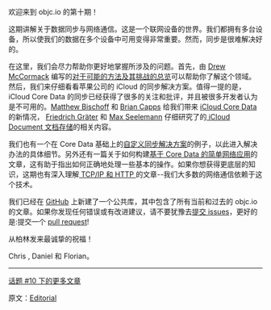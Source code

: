 欢迎来到 objc.io 的第十期！

这期讲解关于数据同步与网络通信。这是一个联网设备的世界。我们都拥有多台设备，所以使我们的数据在多个设备中可用变得非常重要。然而，同步是很难解决好的。

在这里，我们会尽力帮助你更好地掌握所涉及的问题。首先，由 [Drew McCormack](https://twitter.com/drewmccormack) 编写的[对于可能的方法及其挑战的总览](http://objccn.io/issue-10-1/)可以帮助你了解这个领域。然后，我们来仔细看看苹果公司的 iCloud 的同步解决方案。值得一提的是，iCloud Core Data 的同步已经获得了很多的关注和批评，并且被很多开发者认为是不可用的。[Matthew Bischoff](https://twitter.com/mb) 和 [Brian Capps](https://twitter.com/bcapps) 给我们带来 [iCloud Core Data](http://objccn.io/issue-10-2/) 的新情况， [Friedrich Gräter](https://twitter.com/hdrxs) 和 [Max Seelemann](http://twitter.com/macguru17) 仔细研究了的[ iCloud  Document 文档存储](http://objccn.io/issue-10-3/)的相关内容。

我们也有一个在 Core Data 基础上的[自定义同步解决方案](http://objccn.io/issue-10-4/)的例子，以此进入解决办法的具体细节。另外还有一篇关于如何构建[基于 Core Data 的简单网络应用](http://objccn.io/issue-10-5/)的文章，这有助于指出如何正确地处理一些基本的操作。如果你想获得更底层的知识，这期也有深入理解[ TCP/IP 和 HTTP ](http://objccn.io/issue-10-6/)的文章--我们大多数的网络通信依赖于这个技术。

我们已经在 [GitHub](https://github.com/objcio/articles) 上新建了一个公共库，其中包含了所有当前和过去的 objc.io 的文章。如果你发现任何错误或有改进建议，请不要犹豫去[提交 issues](https://github.com/objcio/articles/issues)，更好的是:提交一个 [pull request](https://github.com/objcio/articles/pulls)!

从柏林发来最诚挚的祝福！

Chris , Daniel 和 Florian。

---

[话题 #10 下的更多文章](http://objccn.io/issue-10/)

原文：[Editorial](http://www.objc.io/issue-10/editorial.html)
